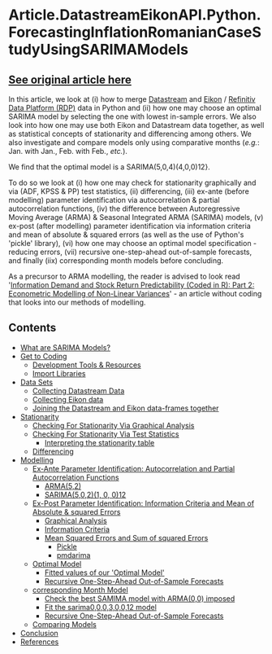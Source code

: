 # Article.DatastreamEikonAPI.Python.ForecastingInflationRomanianCaseStudyUsingSARIMAModels

## [See original article here](https://developers.refinitiv.com/en/article-catalog/article/forecasting-inflation-romanian-case-study-using-sarima-models)

In this article, we look at (i) how to merge [Datastream](https://www.refinitiv.com/en/products/datastream-macroeconomic-analysis) and [Eikon](https://developers.refinitiv.com/en/api-catalog/eikon/eikon-data-api) / [Refinitiv Data Platform (RDP)](https://developers.refinitiv.com/en/api-catalog/refinitiv-data-platform/refinitiv-data-platform-apis) data in Python and (ii) how one may choose an optimal SARIMA model by selecting the one with lowest in-sample errors. We also look into how one may use both Eikon and Datastream data together, as well as statistical concepts of stationarity and differencing among others. We also investigate and compare models only using comparative months (*e.g.*: Jan. with Jan., Feb. with Feb., *etc.*).

We find that the optimal model is a SARIMA(5,0,4)(4,0,0)12}.

To do so we look at (i) how one may check for stationarity graphically and via (ADF, KPSS & PP) test statistics, (ii) differencing, (iii) ex-ante (before modelling) parameter identification via autocorrelation & partial autocorrelation functions, (iv) the difference between Autoregressive Moving Average (ARMA) & Seasonal Integrated ARMA (SARIMA) models, (v) ex-post (after modelling) parameter identification via information criteria and mean of absolute & squared errors (as well as the use of Python's 'pickle' library), (vi) how one may choose an optimal model specification - reducing errors, (vii) recursive one-step-ahead out-of-sample forecasts, and finally (iix) corresponding month models before concluding.

As a precursor to ARMA modelling, the reader is advised to look read '[Information Demand and Stock Return Predictability (Coded in R): Part 2: Econometric Modelling of Non-Linear Variances](https://developers.refinitiv.com/en/article-catalog/article/information-demand-and-stock-return-predictability-coded-in-r-part-2)' - an article without coding that looks into our methods of modelling.

## Contents

* [What are SARIMA Models?](#whataresarimamodels)
* [Get to Coding](#gettothecoding)
    * [Development Tools & Resources](#developmenttoolsandresources)
    * [Import Libraries](#importlibraries)
* [Data Sets](#datasets)
    * [Collecting Datastream Data](#collectingdatastreamdata)
    * [Collecting Eikon data](#collectingeikondata)
    * [Joining the Datastream and Eikon data-frames together](#joiningthedatastreamandeikondataframestogether)
* [Stationarity](#stationarity)
    * [Checking For Stationarity Via Graphical Analysis](#checkingforstationarityviagraphicalanalysis)
    * [Checking For Stationarity Via Test Statistics](#checkingforstationarityviateststatistics)
        * [Interpreting the stationarity table](#Interpretingthestationaritytable)
    * [Differencing](#differencing)
* [Modelling](#modelling)
    * [Ex-Ante Parameter Identification: Autocorrelation and Partial Autocorrelation Functions](#exanteparameteridentification)
        * [ARMA(5,2)](#ARMA52)
        * [SARIMA(5,0,2)(1, 0, 0)12](#SARIMA50210012)
    * [Ex-Post Parameter Identification: Information Criteria and Mean of Absolute & squared Errors](#expostparameteridentification)
        * [Graphical Analysis](#graphicalanalysis)
        * [Information Criteria](#informationcriteria)
        * [Mean Squared Errors and Sum of squared Errors](#meansquarederrorsandsumofsquarederrors)
            * [Pickle](#pickle)
            * [pmdarima](#pmdarima)
    * [Optimal Model](#optimalmodel)
        * [Fitted values of our 'Optimal Model'](#Fittedvaluesofouroptimalmodel)
        * [Recursive One-Step-Ahead Out-of-Sample Forecasts](#recursiveonestepaheadoutofsampleforecasts)
    * [corresponding Month Model](#correspondingmonthmodel)
        * [Check the best SAMIMA model with ARMA(0,0) imposed](#first)
        * [Fit the sarima0,0,0,3,0,0,12 model](#second)
        * [Recursive One-Step-Ahead Out-of-Sample Forecasts](#third)
    * [Comparing Models](#comparingmodels)
* [Conclusion](#conclusion)
* [References](#references)
